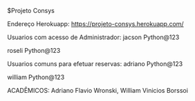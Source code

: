 $Projeto Consys

Endereço Herokuapp: https://projeto-consys.herokuapp.com/

Usuarios com acesso de Administrador:
jacson
Python@123

roseli
Python@123


Usuarios comuns para efetuar reservas:
adriano
Python@123

william
Python@123


ACADÊMICOS: Adriano Flavio Wronski, William Vinicios Borssoi
